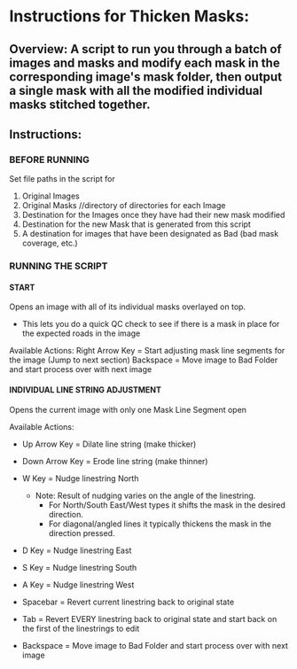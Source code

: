 # Instructions for Thicken Masks:

## Overview: A script to run you through a batch of images and masks and modify each mask in the corresponding image's mask folder, then output a single mask with all the modified individual masks stitched together.

## Instructions:
### BEFORE RUNNING
Set file paths in the script for
  1. Original Images
  2. Original Masks //directory of directories for each Image
  3. Destination for the Images once they have had their new mask modified
  4. Destination for the new Mask that is generated from this script
  5. A destination for images that have been designated as Bad (bad mask coverage, etc.)
 
### RUNNING THE SCRIPT
#### START
Opens an image with all of its individual masks overlayed on top. 
  - This lets you do a quick QC check to see if there is a mask in place for the expected roads in the image

Available Actions:
Right Arrow Key = Start adjusting mask line segments for the image (Jump to next section)
Backspace = Move image to Bad Folder and start process over with next image

#### INDIVIDUAL LINE STRING ADJUSTMENT
Opens the current image with only one Mask Line Segment open

Available Actions:
 - Up Arrow Key = Dilate line string (make thicker)
 - Down Arrow Key = Erode line string (make thinner)

 - W Key = Nudge linestring North
    - Note: Result of nudging varies on the angle of the linestring.
      - For North/South East/West types it shifts the mask in the desired direction.
      - For diagonal/angled lines it typically thickens the mask in the direction pressed.  
 - D Key = Nudge linestring East
 - S Key = Nudge linestring South
 - A Key = Nudge linestring West

 - Spacebar = Revert current linestring back to original state
 - Tab = Revert EVERY linestring back to original state and start back on the first of the linestrings to edit
 - Backspace = Move image to Bad Folder and start process over with next image
